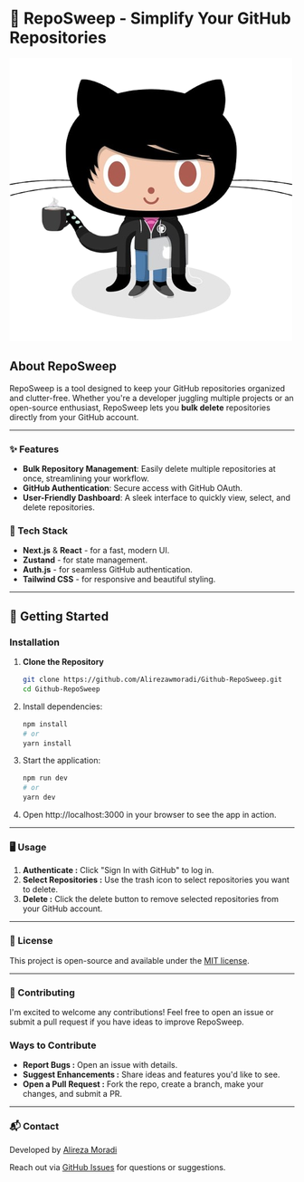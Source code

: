 # 🌌 RepoSweep - Simplify Your GitHub Repositories

![RepoSweep Banner](./public/images/codercat.png)

## About RepoSweep

RepoSweep is a tool designed to keep your GitHub repositories organized and clutter-free. Whether you're a developer
juggling multiple projects or an open-source enthusiast, RepoSweep lets you **bulk delete** repositories directly from
your GitHub account.

---

### ✨ Features

- **Bulk Repository Management**: Easily delete multiple repositories at once, streamlining your workflow.
- **GitHub Authentication**: Secure access with GitHub OAuth.
- **User-Friendly Dashboard**: A sleek interface to quickly view, select, and delete repositories.

### 🔧 Tech Stack

- **Next.js** & **React** - for a fast, modern UI.
- **Zustand** - for state management.
- **Auth.js** - for seamless GitHub authentication.
- **Tailwind CSS** - for responsive and beautiful styling.

---

## 🚀 Getting Started

### Installation

1. **Clone the Repository**
   ```bash
   git clone https://github.com/Alirezawmoradi/Github-RepoSweep.git
   cd Github-RepoSweep

2. Install dependencies:

   ```bash
   npm install
   # or
   yarn install
3. Start the application:

   ```bash
   npm run dev
   # or
   yarn dev
4. Open http://localhost:3000 in your browser to see the app in action.

---

### 🖥️ Usage

1. **Authenticate :** Click "Sign In with GitHub" to log in.
2. **Select Repositories :** Use the trash icon to select repositories you want to delete.
3. **Delete :** Click the delete button to remove selected repositories from your GitHub account.
---
### 📜 License
This project is open-source and available under the [MIT license](https://opensource.org/licenses/MIT).

---
### 🤝 Contributing
I'm excited to welcome any contributions!  Feel free to open an issue or submit a pull request if you have ideas to improve RepoSweep.
### Ways to Contribute

- **Report Bugs :** Open an issue with details.
- **Suggest Enhancements :** Share ideas and features you'd like to see.
- **Open a Pull Request :** Fork the repo, create a branch, make your changes, and submit a PR.

---
### 📬 Contact
Developed by [Alireza Moradi]() 

Reach out via [GitHub Issues](https://github.com/Alirezawmoradi/Github-RepoSweep/issues) for questions or suggestions.

